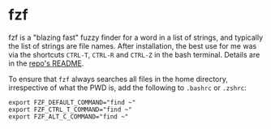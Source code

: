 # fzf
fzf is a "blazing fast" fuzzy finder for a word in a list of strings, and typically the list of strings are file names. After installation, the best use for me was via the shortcuts `CTRL-T`, `CTRL-R` and `CTRL-Z` in the bash terminal. Details are in the [repo's README](https://github.com/junegunn/fzf).

To ensure that `fzf` always searches all files in the home directory, irrespective of what the PWD is, add the following to `.bashrc` or `.zshrc`:
```
export FZF_DEFAULT_COMMAND="find ~"
export FZF_CTRL_T_COMMAND="find ~"
export FZF_ALT_C_COMMAND="find ~"

```
